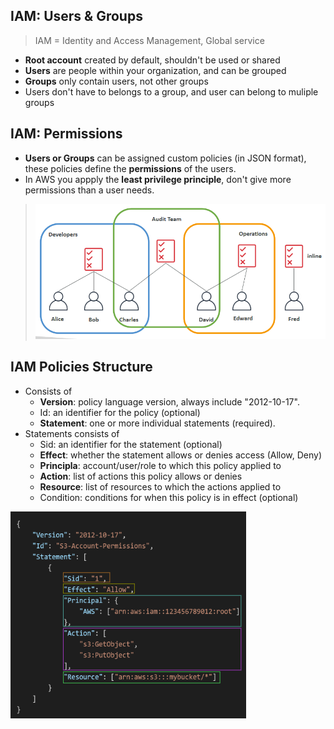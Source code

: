 ## IAM: Users & Groups

> IAM = Identity and Access Management, Global service

- **Root account** created by default, shouldn't be used or shared
- **Users** are people within your organization, and can be grouped
- **Groups** only contain users, not other groups
- Users don't have to belongs to a group, and user can belong to muliple groups

## IAM: Permissions

- **Users or Groups** can be assigned custom policies (in JSON format), these policies define the **permissions** of the users.
- In AWS you appply the **least privilege principle**, don't give more permissions than a user needs.
> ![IAM Policies inheritance](/2.IAM/iam-permission.png)

## IAM Policies Structure
- Consists of
    - **Version**: policy language version, always include "2012-10-17".
    - Id: an identifier for the policy (optional)
    - **Statement**: one or more individual statements (required).
- Statements consists of
    - Sid: an identifier for the statement (optional)
    - **Effect**: whether the statement allows or denies access (Allow, Deny)
    - **Principla**: account/user/role to which this policy applied to
    - **Action**: list of actions this policy allows or denies
    - **Resource**: list of resources to which the actions applied to
    - Condition: conditions for when this policy is in effect (optional)

![Sample Policy](/2.IAM/iam-policies-structure.png)
